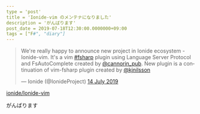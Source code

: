 ```yaml
---
type = 'post'
title = 'Ionide-vim のメンテナになりました'
description = 'がんばります'
post_date = 2019-07-18T12:30:00.0000000+09:00
tags = ["F#", "diary"]
---
```


<blockquote class="twitter-tweet" data-lang="en-gb"><p lang="en" dir="ltr">We&#39;re really happy to announce new project in Ionide ecosystem - Ionide-vim. It&#39;s a vim <a href="https://twitter.com/hashtag/fsharp?src=hash&amp;ref_src=twsrc%5Etfw">#fsharp</a> plugin using Language Server Protocol and FsAutoComplete created by <a href="https://twitter.com/cannorin_pub?ref_src=twsrc%5Etfw">@cannorin_pub</a>. New plugin is a continuation of vim-fsharp plugin created by <a href="https://twitter.com/kjnilsson?ref_src=twsrc%5Etfw">@kjnilsson</a></p>&mdash; Ionide (@IonideProject) <a href="https://twitter.com/IonideProject/status/1150506391553085440?ref_src=twsrc%5Etfw">14 July 2019</a></blockquote>
<script async src="https://platform.twitter.com/widgets.js" charset="utf-8"></script>

[ionide/Ionide-vim](https://github.com/ionide/Ionide-vim)

がんばります
